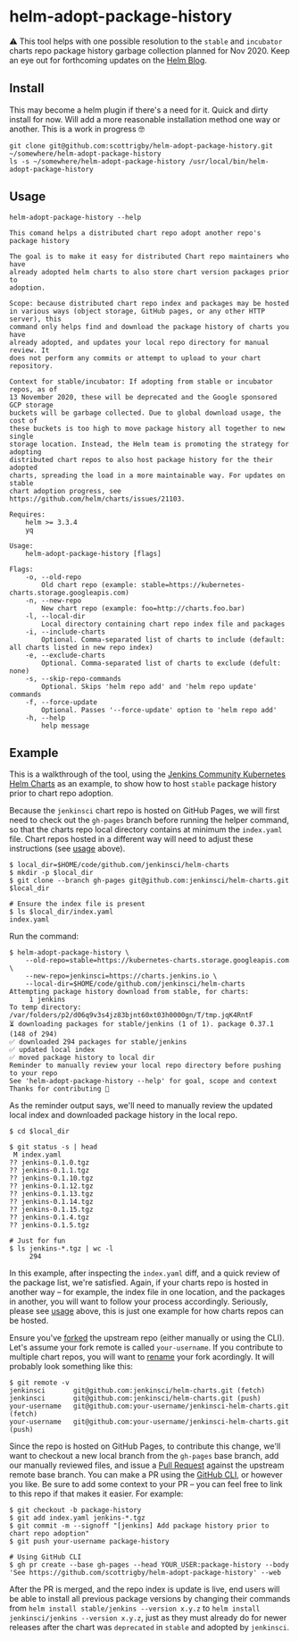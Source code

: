 # helm-adopt-package-history

⚠️ This tool helps with one possible resolution to the `stable` and `incubator` charts repo package history garbage collection planned for Nov 2020. Keep an eye out for forthcoming updates on the [Helm Blog](https://helm.sh/blog/).

## Install

This may become a helm plugin if there's a need for it.
Quick and dirty install for now.
Will add a more reasonable installation method one way or another.
This is a work in progress 🤓

```console
git clone git@github.com:scottrigby/helm-adopt-package-history.git ~/somewhere/helm-adopt-package-history
ls -s ~/somewhere/helm-adopt-package-history /usr/local/bin/helm-adopt-package-history
```

## Usage

`helm-adopt-package-history --help`

```text
This comand helps a distributed chart repo adopt another repo's package history

The goal is to make it easy for distributed Chart repo maintainers who have
already adopted helm charts to also store chart version packages prior to
adoption.

Scope: because distributed chart repo index and packages may be hosted
in various ways (object storage, GitHub pages, or any other HTTP server), this
command only helps find and download the package history of charts you have
already adopted, and updates your local repo directory for manual review. It
does not perform any commits or attempt to upload to your chart repository.

Context for stable/incubator: If adopting from stable or incubator repos, as of
13 November 2020, these will be deprecated and the Google sponsored GCP storage
buckets will be garbage collected. Due to global download usage, the cost of
these buckets is too high to move package history all together to new single
storage location. Instead, the Helm team is promoting the strategy for adopting
distributed chart repos to also host package history for the their adopted
charts, spreading the load in a more maintainable way. For updates on stable
chart adoption progress, see https://github.com/helm/charts/issues/21103.

Requires:
    helm >= 3.3.4
    yq

Usage:
    helm-adopt-package-history [flags]

Flags:
    -o, --old-repo
        Old chart repo (example: stable=https://kubernetes-charts.storage.googleapis.com)
    -n, --new-repo
        New chart repo (example: foo=http://charts.foo.bar)
    -l, --local-dir
        Local directory containing chart repo index file and packages
    -i, --include-charts
        Optional. Comma-separated list of charts to include (default: all charts listed in new repo index)
    -e, --exclude-charts
        Optional. Comma-separated list of charts to exclude (defult: none)
    -s, --skip-repo-commands
        Optional. Skips 'helm repo add' and 'helm repo update' commands
    -f, --force-update
        Optional. Passes '--force-update' option to 'helm repo add'
    -h, --help
        help message
```

## Example

This is a walkthrough of the tool, using the [Jenkins Community Kubernetes Helm Charts](https://github.com/jenkinsci/helm-charts) as an example, to show how to host `stable` package history prior to chart repo adoption.

Because the `jenkinsci` chart repo is hosted on GitHub Pages, we will first need to check out the `gh-pages` branch before running the helper command, so that the charts repo local directory contains at minimum the `index.yaml` file. Chart repos hosted in a different way will need to adjust these instructions (see [usage](#usage) above).

```console
$ local_dir=$HOME/code/github.com/jenkinsci/helm-charts
$ mkdir -p $local_dir
$ git clone --branch gh-pages git@github.com:jenkinsci/helm-charts.git $local_dir

# Ensure the index file is present
$ ls $local_dir/index.yaml
index.yaml
```

Run the command:

```console
$ helm-adopt-package-history \
    --old-repo=stable=https://kubernetes-charts.storage.googleapis.com \
    --new-repo=jenkinsci=https://charts.jenkins.io \
    --local-dir=$HOME/code/github.com/jenkinsci/helm-charts
Attempting package history download from stable, for charts:
     1 jenkins
To temp directory: /var/folders/p2/d06q9v3s4jz83bjnt60xt03h0000gn/T/tmp.jqK4RntF
⏳ downloading packages for stable/jenkins (1 of 1). package 0.37.1 (148 of 294)
✅ downloaded 294 packages for stable/jenkins
✅ updated local index
✅ moved package history to local dir
Reminder to manually review your local repo directory before pushing to your repo
See 'helm-adopt-package-history --help' for goal, scope and context
Thanks for contributing 🙂
```

As the reminder output says, we'll need to manually review the updated local index and downloaded package history in the local repo.

```console
$ cd $local_dir

$ git status -s | head
 M index.yaml
?? jenkins-0.1.0.tgz
?? jenkins-0.1.1.tgz
?? jenkins-0.1.10.tgz
?? jenkins-0.1.12.tgz
?? jenkins-0.1.13.tgz
?? jenkins-0.1.14.tgz
?? jenkins-0.1.15.tgz
?? jenkins-0.1.4.tgz
?? jenkins-0.1.5.tgz

# Just for fun
$ ls jenkins-*.tgz | wc -l
     294
```

In this example, after inspecting the `index.yaml` diff, and a quick review of the package list, we're satisfied.
Again, if your charts repo is hosted in another way – for example, the index file in one location, and the packages in another, you will want to follow your process accordingly.
Seriously, please see [usage](#usage) above, this is just one example for how charts repos can be hosted.

Ensure you've [forked](https://docs.github.com/en/free-pro-team@latest/github/getting-started-with-github/fork-a-repo) the upstream repo (either manually or using the CLI). Let's assume your fork remote is called `your-username`. If you contribute to multiple chart repos, you will want to [rename](https://docs.github.com/en/free-pro-team@latest/github/administering-a-repository/renaming-a-repository) your fork acordingly. It will probably look something like this:

```console
$ git remote -v
jenkinsci       git@github.com:jenkinsci/helm-charts.git (fetch)
jenkinsci       git@github.com:jenkinsci/helm-charts.git (push)
your-username   git@github.com:your-username/jenkinsci-helm-charts.git (fetch)
your-username   git@github.com:your-username/jenkinsci-helm-charts.git (push)
```

Since the repo is hosted on GitHub Pages, to contribute this change, we'll want to checkout a new local branch from the `gh-pages` base branch, add our manually reviewed files, and issue a [Pull Request](https://docs.github.com/en/free-pro-team@latest/github/collaborating-with-issues-and-pull-requests/creating-a-pull-request) against the upstream remote base branch.
You can make a PR using the [GitHub CLI](https://github.com/cli/cli), or however you like.
Be sure to add some context to your PR – you can feel free to link to this repo if that makes it easier.
For example:

```console
$ git checkout -b package-history
$ git add index.yaml jenkins-*.tgz
$ git commit -m --signoff "[jenkins] Add package history prior to chart repo adoption"
$ git push your-username package-history

# Using GitHub CLI
$ gh pr create --base gh-pages --head YOUR_USER:package-history --body 'See https://github.com/scottrigby/helm-adopt-package-history' --web
```

After the PR is merged, and the repo index is update is live, end users will be able to install all previous package versions by changing their commands from `helm install stable/jenkins --version x.y.z` to `helm install jenkinsci/jenkins --version x.y.z`, just as they must already do for newer releases after the chart was `deprecated` in `stable` and adopted by `jenkinsci`.
